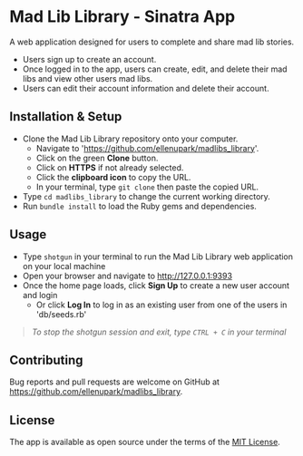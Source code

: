 # Mad Lib Library - Sinatra App

A web application designed for users to complete and share mad lib stories.
* Users sign up to create an account.
* Once logged in to the app, users can create, edit, and delete their mad libs and view other users mad libs.
* Users can edit their account information and delete their account.

## Installation & Setup

* Clone the Mad Lib Library repository onto your computer.
  * Navigate to 'https://github.com/ellenupark/madlibs_library'.
  * Click on the green **Clone** button.
  * Click on **HTTPS** if not already selected.
  * Click the **clipboard icon** to copy the URL.
  * In your terminal, type `git clone` then paste the copied URL.
* Type `cd madlibs_library` to change the current working directory.
* Run `bundle install` to load the Ruby gems and dependencies.

## Usage

* Type `shotgun` in your terminal to run the Mad Lib Library web application on your local machine
* Open your browser and navigate to http://127.0.0.1:9393
* Once the home page loads, click **Sign Up** to create a new user account and login
  * Or click **Log In** to log in as an existing user from one of the users in 'db/seeds.rb'
> _To stop the shotgun session and exit, type `CTRL + C` in your terminal_

## Contributing

Bug reports and pull requests are welcome on GitHub at https://github.com/ellenupark/madlibs_library.

## License
The app is available as open source under the terms of the [MIT License](https://opensource.org/licenses/MIT).
